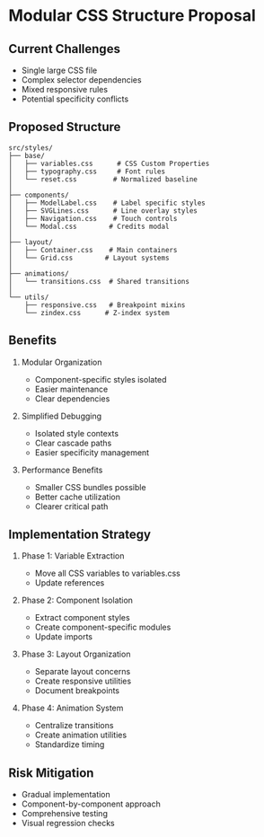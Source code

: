 # Modular CSS Structure Proposal

## Current Challenges

- Single large CSS file
- Complex selector dependencies
- Mixed responsive rules
- Potential specificity conflicts

## Proposed Structure

```
src/styles/
├── base/
│   ├── variables.css      # CSS Custom Properties
│   ├── typography.css     # Font rules
│   └── reset.css         # Normalized baseline
│
├── components/
│   ├── ModelLabel.css    # Label specific styles
│   ├── SVGLines.css      # Line overlay styles
│   ├── Navigation.css    # Touch controls
│   └── Modal.css        # Credits modal
│
├── layout/
│   ├── Container.css    # Main containers
│   └── Grid.css        # Layout systems
│
├── animations/
│   └── transitions.css  # Shared transitions
│
└── utils/
    ├── responsive.css   # Breakpoint mixins
    └── zindex.css      # Z-index system
```

## Benefits

1. Modular Organization

   - Component-specific styles isolated
   - Easier maintenance
   - Clear dependencies

2. Simplified Debugging

   - Isolated style contexts
   - Clear cascade paths
   - Easier specificity management

3. Performance Benefits
   - Smaller CSS bundles possible
   - Better cache utilization
   - Clearer critical path

## Implementation Strategy

1. Phase 1: Variable Extraction

   - Move all CSS variables to variables.css
   - Update references

2. Phase 2: Component Isolation

   - Extract component styles
   - Create component-specific modules
   - Update imports

3. Phase 3: Layout Organization

   - Separate layout concerns
   - Create responsive utilities
   - Document breakpoints

4. Phase 4: Animation System
   - Centralize transitions
   - Create animation utilities
   - Standardize timing

## Risk Mitigation

- Gradual implementation
- Component-by-component approach
- Comprehensive testing
- Visual regression checks
